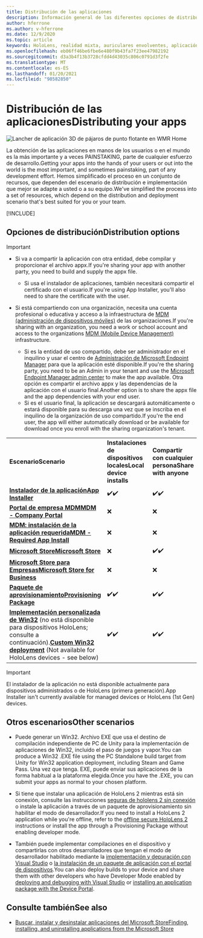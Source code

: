 ```yaml
---
title: Distribución de las aplicaciones
description: Información general de las diferentes opciones de distribución para distintas plataformas y almacenes de publicación compatibles.
author: hferrone
ms.author: v-hferrone
ms.date: 12/9/2020
ms.topic: article
keywords: HoloLens, realidad mixta, auriculares envolventes, aplicación, UWP, envío, envío, filtros, metadatos, requisitos del sistema, palabras clave, Wack, certificación, paquete, appx, comercialización
ms.openlocfilehash: eb06ff46be6fbe6e480f9b43fa7f23ee47982192
ms.sourcegitcommit: d3a3b4f13b3728cfdd4d43035c806c0791d3f2fe
ms.translationtype: MT
ms.contentlocale: es-ES
ms.lasthandoff: 01/20/2021
ms.locfileid: "98582850"
---
```

# <a name="distributing-your-apps"></a><span data-ttu-id="1062e-104">Distribución de las aplicaciones</span><span class="sxs-lookup"><span data-stu-id="1062e-104">Distributing your apps</span></span>

![Lancher de aplicación 3D de pájaros de punto flotante en WMR Home](images/distribute-hero-image.png)

<span data-ttu-id="1062e-106">La obtención de las aplicaciones en manos de los usuarios o en el mundo es la más importante y a veces PAINSTAKING, parte de cualquier esfuerzo de desarrollo.</span><span class="sxs-lookup"><span data-stu-id="1062e-106">Getting your apps into the hands of your users or out into the world is the most important, and sometimes painstaking, part of any development effort.</span></span> <span data-ttu-id="1062e-107">Hemos simplificado el proceso en un conjunto de recursos, que dependen del escenario de distribución e implementación que mejor se adapte a usted o a su equipo.</span><span class="sxs-lookup"><span data-stu-id="1062e-107">We've simplified the process into a set of resources, which depend on the distribution and deployment scenario that's best suited for you or your team.</span></span>

[!INCLUDE[](includes/before-submission.md)]

## <a name="distribution-options"></a><span data-ttu-id="1062e-108">Opciones de distribución</span><span class="sxs-lookup"><span data-stu-id="1062e-108">Distribution options</span></span>

> [!IMPORTANT]
> * <span data-ttu-id="1062e-109">Si va a compartir la aplicación con otra entidad, debe compilar y proporcionar el archivo appx.</span><span class="sxs-lookup"><span data-stu-id="1062e-109">If you're sharing your app with another party, you need to build and supply the appx file.</span></span> 
>     * <span data-ttu-id="1062e-110">Si usa el instalador de aplicaciones, también necesitará compartir el certificado con el usuario.</span><span class="sxs-lookup"><span data-stu-id="1062e-110">If you're using App Installer, you'll also need to share the certificate with the user.</span></span>
> 
> * <span data-ttu-id="1062e-111">Si está compartiendo con una organización, necesita una cuenta profesional o educativa y acceso a la infraestructura de [MDM (administración de dispositivos móviles)](/hololens/hololens-enroll-mdm) de las organizaciones.</span><span class="sxs-lookup"><span data-stu-id="1062e-111">If you're sharing with an organization, you need a work or school account and access to the organizations [MDM (Mobile Device Management)](/hololens/hololens-enroll-mdm) infrastructure.</span></span>  
>    * <span data-ttu-id="1062e-112">Si es la entidad de uso compartido, debe ser administrador en el inquilino y usar el centro de [Administración de Microsoft Endpoint Manager](/mem/intune/apps/apps-deploy) para que la aplicación esté disponible.</span><span class="sxs-lookup"><span data-stu-id="1062e-112">If you're the sharing party, you need to be an Admin in your tenant and use the [Microsoft Endpoint Manager admin center](/mem/intune/apps/apps-deploy) to make the app available.</span></span> <span data-ttu-id="1062e-113">Otra opción es compartir el archivo appx y las dependencias de la aplicación con el usuario final.</span><span class="sxs-lookup"><span data-stu-id="1062e-113">Another option is to share the appx file and the app dependencies with your end user.</span></span>
>    * <span data-ttu-id="1062e-114">Si es el usuario final, la aplicación se descargará automáticamente o estará disponible para su descarga una vez que se inscriba en el inquilino de la organización de uso compartido.</span><span class="sxs-lookup"><span data-stu-id="1062e-114">If you're the end user, the app will either automatically download or be available for download once you enroll with the sharing organization's tenant.</span></span> 

<table>
<colgroup>
    <col width="33%" />
    <col width="22%" />
    <col width="22%" />
    <col width="22%" />
</colgroup>
<tr>
    <td><span data-ttu-id="1062e-115"><strong>Escenario</strong></span><span class="sxs-lookup"><span data-stu-id="1062e-115"><strong>Scenario</strong></span></span></td>
    <td><span data-ttu-id="1062e-116"><strong>Instalaciones de dispositivos locales</strong></span><span class="sxs-lookup"><span data-stu-id="1062e-116"><strong>Local device installs</strong></span></span></td>
    <td><span data-ttu-id="1062e-117"><strong>Compartir con cualquier persona</strong></span><span class="sxs-lookup"><span data-stu-id="1062e-117"><strong>Share with anyone</strong></span></span></td>
    <td><span data-ttu-id="1062e-118"><strong>Compartir con una organización</strong></span><span class="sxs-lookup"><span data-stu-id="1062e-118"><strong>Share with an organization</strong></span></span></td>
</tr>
<tr>
    <td><span data-ttu-id="1062e-119"><a href="https://docs.microsoft.com/hololens/app-deploy-app-installer"><strong>Instalador de la aplicación</strong></span><span class="sxs-lookup"><span data-stu-id="1062e-119"><a href="https://docs.microsoft.com/hololens/app-deploy-app-installer"><strong>App Installer</strong></span></span></td>
    <td><span data-ttu-id="1062e-120">✔️</span><span class="sxs-lookup"><span data-stu-id="1062e-120">✔️</span></span></td>
    <td><span data-ttu-id="1062e-121">✔️</span><span class="sxs-lookup"><span data-stu-id="1062e-121">✔️</span></span></td>
    <td>❌</td>
</tr>
<tr>
    <td><span data-ttu-id="1062e-122"><a href="/hololens/app-deploy-app-installer"><strong>Portal de empresa MDM</strong></a></span><span class="sxs-lookup"><span data-stu-id="1062e-122"><a href="/hololens/app-deploy-app-installer"><strong>MDM - Company Portal</strong></a></span></span></td>
    <td>❌</td>
    <td>❌</td>
    <td><span data-ttu-id="1062e-123">✔️</span><span class="sxs-lookup"><span data-stu-id="1062e-123">✔️</span></span></td>
</tr>
<tr>
    <td><span data-ttu-id="1062e-124"><a href="/hololens/app-deploy-intune"><strong>MDM: instalación de la aplicación requerida</strong></a></span><span class="sxs-lookup"><span data-stu-id="1062e-124"><a href="/hololens/app-deploy-intune"><strong>MDM - Required App Install</strong></a></span></span></td>
    <td>❌</td>
    <td>❌</td>
    <td><span data-ttu-id="1062e-125">✔️</span><span class="sxs-lookup"><span data-stu-id="1062e-125">✔️</span></span></td>
</tr>
<tr>
    <td><span data-ttu-id="1062e-126"><a href="submitting-an-app-to-the-microsoft-store.md"><strong>Microsoft Store</strong></a></span><span class="sxs-lookup"><span data-stu-id="1062e-126"><a href="submitting-an-app-to-the-microsoft-store.md"><strong>Microsoft Store</strong></a></span></span></td>
    <td>❌</td>
    <td><span data-ttu-id="1062e-127">✔️</span><span class="sxs-lookup"><span data-stu-id="1062e-127">✔️</span></span></td>
    <td><span data-ttu-id="1062e-128">✔️</span><span class="sxs-lookup"><span data-stu-id="1062e-128">✔️</span></span></td>
</tr>
<tr>
    <td><span data-ttu-id="1062e-129"><a href="/hololens/app-deploy-store-business"><strong>Microsoft Store para Empresas</strong></a></span><span class="sxs-lookup"><span data-stu-id="1062e-129"><a href="/hololens/app-deploy-store-business"><strong>Microsoft Store for Business</strong></a></span></span></td>
    <td>❌</td>
    <td>❌</td>
    <td><span data-ttu-id="1062e-130">✔️</span><span class="sxs-lookup"><span data-stu-id="1062e-130">✔️</span></span></td>
</tr>
<tr>
    <td><span data-ttu-id="1062e-131"><a href="/hololens/app-deploy-provisioning-package"><strong>Paquete de aprovisionamiento</strong></a></span><span class="sxs-lookup"><span data-stu-id="1062e-131"><a href="/hololens/app-deploy-provisioning-package"><strong>Provisioning Package</strong></a></span></span></td>
    <td><span data-ttu-id="1062e-132">✔️</span><span class="sxs-lookup"><span data-stu-id="1062e-132">✔️</span></span></td>
    <td><span data-ttu-id="1062e-133">✔️</span><span class="sxs-lookup"><span data-stu-id="1062e-133">✔️</span></span></td>
    <td><span data-ttu-id="1062e-134">✔️</span><span class="sxs-lookup"><span data-stu-id="1062e-134">✔️</span></span></td>
</tr>
<tr>
    <td><span data-ttu-id="1062e-135"><a href="#other-scenarios"><strong>Implementación personalizada de Win32</strong></a> (no está disponible para dispositivos HoloLens; consulte a continuación).</span><span class="sxs-lookup"><span data-stu-id="1062e-135"><a href="#other-scenarios"><strong>Custom Win32 deployment</strong></a> (Not available for HoloLens devices - see below)</span></span></td>
    <td><span data-ttu-id="1062e-136">✔️</span><span class="sxs-lookup"><span data-stu-id="1062e-136">✔️</span></span></td>
    <td><span data-ttu-id="1062e-137">✔️</span><span class="sxs-lookup"><span data-stu-id="1062e-137">✔️</span></span></td>
    <td>❌</td>
</tr>
</table>

> [!IMPORTANT]
> <span data-ttu-id="1062e-138">El instalador de la aplicación no está disponible actualmente para dispositivos administrados o de HoloLens (primera generación).</span><span class="sxs-lookup"><span data-stu-id="1062e-138">App Installer isn't currently available for managed devices or HoloLens (1st Gen) devices.</span></span>

## <a name="other-scenarios"></a><span data-ttu-id="1062e-139">Otros escenarios</span><span class="sxs-lookup"><span data-stu-id="1062e-139">Other scenarios</span></span>

* <span data-ttu-id="1062e-140">Puede generar un Win32. Archivo EXE que usa el destino de compilación independiente de PC de Unity para la implementación de aplicaciones de Win32, incluido el paso de juegos y vapor.</span><span class="sxs-lookup"><span data-stu-id="1062e-140">You can produce a Win32 .EXE file using the PC Standalone build target from Unity for Win32 application deployment, including Steam and Game Pass.</span></span> <span data-ttu-id="1062e-141">Una vez que tenga. EXE, puede enviar sus aplicaciones de la forma habitual a la plataforma elegida.</span><span class="sxs-lookup"><span data-stu-id="1062e-141">Once you have the .EXE, you can submit your apps as normal to your chosen platform.</span></span> 

* <span data-ttu-id="1062e-142">Si tiene que instalar una aplicación de HoloLens 2 mientras está sin conexión, consulte las instrucciones [seguras de hololens 2 sin conexión](/hololens/hololens-common-scenarios-offline-secure) o instale la aplicación a través de un paquete de aprovisionamiento sin habilitar el modo de desarrollador.</span><span class="sxs-lookup"><span data-stu-id="1062e-142">If you need to install a HoloLens 2 application while you're offline, refer to the [offline secure HoloLens 2](/hololens/hololens-common-scenarios-offline-secure) instructions or install the app through a Provisioning Package without enabling developer mode.</span></span>

* <span data-ttu-id="1062e-143">También puede implementar compilaciones en el dispositivo y compartirlas con otros desarrolladores que tengan el modo de desarrollador habilitado mediante la [implementación y depuración con Visual Studio](../develop/platform-capabilities-and-apis/using-visual-studio.md) o [la instalación de un paquete de aplicación con el portal de dispositivos](../develop/platform-capabilities-and-apis/using-the-windows-device-portal.md#sideloading-applications).</span><span class="sxs-lookup"><span data-stu-id="1062e-143">You can also deploy builds to your device and share them with other developers who have Developer Mode enabled by [deploying and debugging with Visual Studio](../develop/platform-capabilities-and-apis/using-visual-studio.md) or [installing an application package with the Device Portal](../develop/platform-capabilities-and-apis/using-the-windows-device-portal.md#sideloading-applications).</span></span>

## <a name="see-also"></a><span data-ttu-id="1062e-144">Consulte también</span><span class="sxs-lookup"><span data-stu-id="1062e-144">See also</span></span>
* [<span data-ttu-id="1062e-145">Buscar, instalar y desinstalar aplicaciones del Microsoft Store</span><span class="sxs-lookup"><span data-stu-id="1062e-145">Finding, installing, and uninstalling applications from the Microsoft Store</span></span>](/hololens/holographic-store-apps)